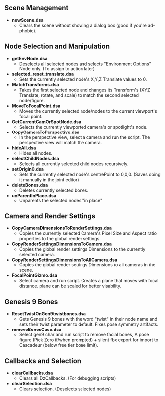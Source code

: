 ## Scene Management
* **newScene.dsa**
  - Clears the scene without showing a dialog box (good if you're ad-phobic).

## Node Selection and Manipulation
* **getEnvNode.dsa**
  - Deselects all selected nodes and selects "Environment Options" Node only. (To assign to action later)
* **selected_reset_translate.dsa**
  - Sets the currently selected node's X,Y,Z Translate values to 0.
* **MatchTransforms.dsa**
  - Takes the first selected node and changes its Transform's (XYZ Translate, rotate, and scale) to match the second selected node/figure.
* **MoveToFocalPoint.dsa**
  - Moves the currently selected node/nodes to the current viewport's focal point.
* **GetCurrentCamOrSpotNode.dsa**
  - Selects the currently viewported camera's or spotlight's node.
* **CopyCameraToPerspective.dsa**
  - In the perspective view, select a camera and run the script. The perspective view will match the camera.
* **hideAll.dsa**
  - Hides all nodes.
* **selectChildNodes.dsa**
  - Selects all currently selected child nodes recursively.
* **setOrigin0.dsa**
  - Sets the currently selected node's centrePoint to 0,0,0. (Saves doing it manually in the joint editor)
* **deleteBones.dsa**
  - Deletes currently selected bones.
* **unParentInPlace.dsa**
  - Unparents the selected nodes "in place"

## Camera and Render Settings
* **CopyCameraDimensionsToRenderSettings.dsa**
  - Copies the currently selected Camera's Pixel Size and Aspect ratio properties to the global render settings.
* **CopyRenderSettingsDimensionsToCamera.dsa**
  - Copies the global render settings Dimensions to the currently selected camera.
* **CopyRenderSettingsDimensionsToAllCamera.dsa**
  - Copies the global render settings Dimensions to all cameras in the scene.
* **FocalPointGizmo.dsa**
  - Select camera and run script. Creates a plane that moves with focal distance. plane can be scaled for better visability.

## Genesis 9 Bones
* **ResetTwistOnGen9twistbones.dsa**
  - Gets Genesis 9 bones with the word "twist" in their node name and sets their twist parameter to default. Fixes pose symmetry artifacts.
* **removeBonesCasc.dsa**
  - Select gen9 char and run script to remove facial bones, A pose figure (Pick Zero if/when prompted) + silent fbx export for import to Cascadeur (below free tier bone limit).

## Callbacks and Selection
* **clearCallbacks.dsa**
  - Clears all DzCallbacks. (For debugging scripts)
* **clearSelection.dsa**
  - Clears selection. (Deselects selected nodes)